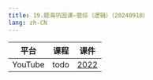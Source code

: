 ```yaml
---
title: 19.题海巩固课—管综（逻辑）（20240918）
lang: zh-CN
---
```



| 平台       | 课程                                                                                                                               | 课件                                                                                         |
|----------|------------------------------------------------------------------------------------------------------------------------------------|----------------------------------------------------------------------------------------------|
| YouTube  | todo                                                                                                                               | [2022](../../public/logic/%E9%80%BB%E8%BE%91-%E6%AD%A3%E5%BC%8F%E8%AF%BE/pdf/2022%20-sc.pdf) |






